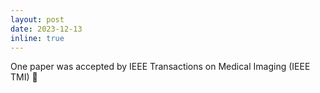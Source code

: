 ```yaml
---
layout: post
date: 2023-12-13 
inline: true
---
```

One paper was accepted by IEEE Transactions on Medical Imaging (IEEE TMI) :tada:
